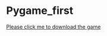 # Pygame_first
[Please click me to download the game](https://github.com/LouisLin511986/Pygame_first/raw/main/%E5%A4%AA%E7%A9%BA%E7%94%9F%E5%AD%98%E6%88%B0!!.exe)
